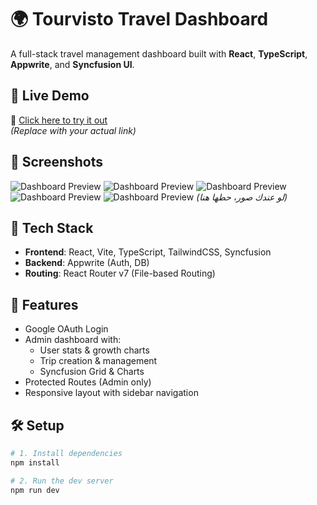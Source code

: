 # 🌍 Tourvisto Travel Dashboard

A full-stack travel management dashboard built with **React**, **TypeScript**, **Appwrite**, and **Syncfusion UI**.

## 🚀 Live Demo

🔗 [Click here to try it out](https://travel-agency-dashboard-df3m.vercel.app/)  
*(Replace with your actual link)*

## 📸 Screenshots

![Dashboard Preview](./public/assets//images/deafultPage.png)
![Dashboard Preview](./public/assets//images/signInPage.png)
![Dashboard Preview](./public/assets//images/dashboard.png)
![Dashboard Preview](./public/assets//images/triplist.png)
![Dashboard Preview](./public/assets//images/createTrip.png)
*(لو عندك صور، حطها هنا)*

## 🔧 Tech Stack

- **Frontend**: React, Vite, TypeScript, TailwindCSS, Syncfusion
- **Backend**: Appwrite (Auth, DB)
- **Routing**: React Router v7 (File-based Routing)

## 🧪 Features

- Google OAuth Login
- Admin dashboard with:
  - User stats & growth charts
  - Trip creation & management
  - Syncfusion Grid & Charts
- Protected Routes (Admin only)
- Responsive layout with sidebar navigation

## 🛠️ Setup

```bash
# 1. Install dependencies
npm install

# 2. Run the dev server
npm run dev
